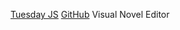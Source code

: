 
[Tuesday JS](https://kirill-live.itch.io/tuesday-js)
[GitHub](https://github.com/Kirilllive/tuesday-js)
Visual Novel Editor
